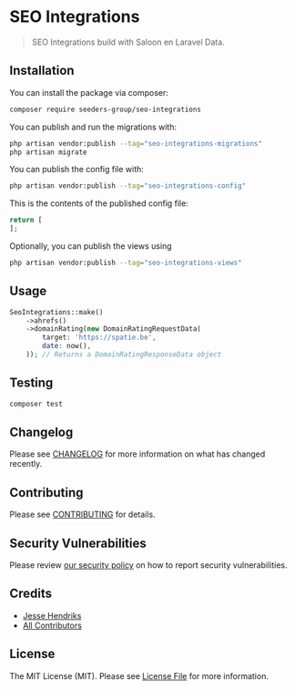 # SEO Integrations
> SEO Integrations build with Saloon en Laravel Data.

## Installation

You can install the package via composer:

```bash
composer require seeders-group/seo-integrations
```

You can publish and run the migrations with:

```bash
php artisan vendor:publish --tag="seo-integrations-migrations"
php artisan migrate
```

You can publish the config file with:

```bash
php artisan vendor:publish --tag="seo-integrations-config"
```

This is the contents of the published config file:

```php
return [
];
```

Optionally, you can publish the views using

```bash
php artisan vendor:publish --tag="seo-integrations-views"
```

## Usage

```php
SeoIntegrations::make()
    ->ahrefs()
    ->domainRating(new DomainRatingRequestData(
        target: 'https://spatie.be',
        date: now(),
    )); // Returns a DomainRatingResponseData object
```

## Testing

```bash
composer test
```

## Changelog

Please see [CHANGELOG](CHANGELOG.md) for more information on what has changed recently.

## Contributing

Please see [CONTRIBUTING](CONTRIBUTING.md) for details.

## Security Vulnerabilities

Please review [our security policy](../../security/policy) on how to report security vulnerabilities.

## Credits

- [Jesse Hendriks](https://github.com/jessehendriks)
- [All Contributors](../../contributors)

## License

The MIT License (MIT). Please see [License File](LICENSE.md) for more information.
